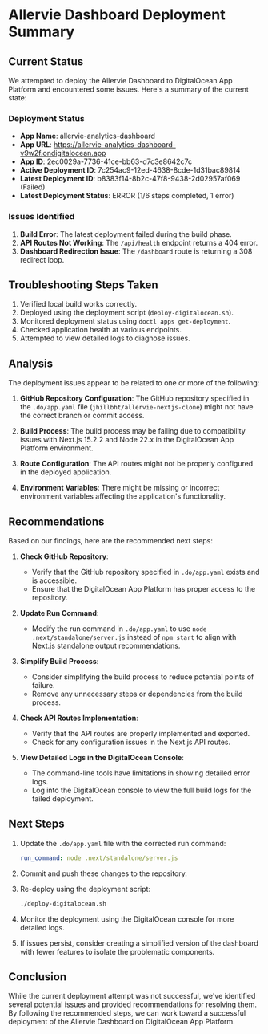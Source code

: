 # Allervie Dashboard Deployment Summary

## Current Status

We attempted to deploy the Allervie Dashboard to DigitalOcean App Platform and encountered some issues. Here's a summary of the current state:

### Deployment Status

- **App Name**: allervie-analytics-dashboard
- **App URL**: https://allervie-analytics-dashboard-v9w2f.ondigitalocean.app
- **App ID**: 2ec0029a-7736-41ce-bb63-d7c3e8642c7c
- **Active Deployment ID**: 7c254ac9-12ed-4638-8cde-1d31bac89814
- **Latest Deployment ID**: b8383f14-8b2c-47f8-9438-2d02957af069 (Failed)
- **Latest Deployment Status**: ERROR (1/6 steps completed, 1 error)

### Issues Identified

1. **Build Error**: The latest deployment failed during the build phase.
2. **API Routes Not Working**: The `/api/health` endpoint returns a 404 error.
3. **Dashboard Redirection Issue**: The `/dashboard` route is returning a 308 redirect loop.

## Troubleshooting Steps Taken

1. Verified local build works correctly.
2. Deployed using the deployment script (`deploy-digitalocean.sh`).
3. Monitored deployment status using `doctl apps get-deployment`.
4. Checked application health at various endpoints.
5. Attempted to view detailed logs to diagnose issues.

## Analysis

The deployment issues appear to be related to one or more of the following:

1. **GitHub Repository Configuration**: The GitHub repository specified in the `.do/app.yaml` file (`jhillbht/allervie-nextjs-clone`) might not have the correct branch or commit access.

2. **Build Process**: The build process may be failing due to compatibility issues with Next.js 15.2.2 and Node 22.x in the DigitalOcean App Platform environment.

3. **Route Configuration**: The API routes might not be properly configured in the deployed application.

4. **Environment Variables**: There might be missing or incorrect environment variables affecting the application's functionality.

## Recommendations

Based on our findings, here are the recommended next steps:

1. **Check GitHub Repository**:
   - Verify that the GitHub repository specified in `.do/app.yaml` exists and is accessible.
   - Ensure that the DigitalOcean App Platform has proper access to the repository.

2. **Update Run Command**:
   - Modify the run command in `.do/app.yaml` to use `node .next/standalone/server.js` instead of `npm start` to align with Next.js standalone output recommendations.

3. **Simplify Build Process**:
   - Consider simplifying the build process to reduce potential points of failure.
   - Remove any unnecessary steps or dependencies from the build process.

4. **Check API Routes Implementation**:
   - Verify that the API routes are properly implemented and exported.
   - Check for any configuration issues in the Next.js API routes.

5. **View Detailed Logs in the DigitalOcean Console**:
   - The command-line tools have limitations in showing detailed error logs.
   - Log into the DigitalOcean console to view the full build logs for the failed deployment.

## Next Steps

1. Update the `.do/app.yaml` file with the corrected run command:
   ```yaml
   run_command: node .next/standalone/server.js
   ```

2. Commit and push these changes to the repository.

3. Re-deploy using the deployment script:
   ```bash
   ./deploy-digitalocean.sh
   ```

4. Monitor the deployment using the DigitalOcean console for more detailed logs.

5. If issues persist, consider creating a simplified version of the dashboard with fewer features to isolate the problematic components.

## Conclusion

While the current deployment attempt was not successful, we've identified several potential issues and provided recommendations for resolving them. By following the recommended steps, we can work toward a successful deployment of the Allervie Dashboard on DigitalOcean App Platform.
